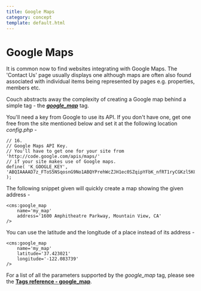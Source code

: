 ```yaml
---
title: Google Maps
category: concept
template: default.html
---
```


# Google Maps

It is common now to find websites integrating with Google Maps. The 'Contact Us' page usually displays one although maps are often also found associated with individual items being represented by pages e.g. properties, members etc.

Couch abstracts away the complexity of creating a Google map behind a simple tag - the [__*google\_map*__](../../tags-reference/google_map.html) tag.

You'll need a key from Google to use its API. If you don't have one, get one free from the site mentioned below and set it at the following location _config.php_ -

```
// 16.
// Google Maps API Key.
// You'll have to get one for your site from 'http://code.google.com/apis/maps/'
// if your site makes use of Google maps.
define( 'K_GOOGLE_KEY', 'ABQIAAAAD7z_FToS5NSqosnG9No1ABQYPrehWcZJH1ec0SZqipYFbK_nfRT1ryCGKzl5KGpFG3y5jyPe_uClVg' );
```

The following snippet given will quickly create a map showing the given address -

```
<cms:google_map
    name='my_map'
    address='1600 Amphitheatre Parkway, Mountain View, CA'
/>
```

You can use the latitude and the longitude of a place instead of its address -

```
<cms:google_map
    name='my_map'
    latitude='37.423021'
    longitude='-122.083739'
/>
```

For a list of all the parameters supported by the *google\_map* tag, please see the [**Tags reference - google\_map**](../../tags-reference/google_map.html).
